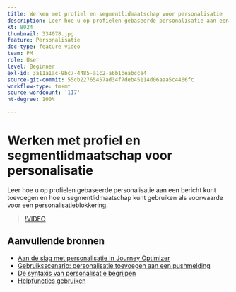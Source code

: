 ```yaml
---
title: Werken met profiel en segmentlidmaatschap voor personalisatie
description: Leer hoe u op profielen gebaseerde personalisatie aan een bericht kunt toevoegen en hoe u segmentlidmaatschap kunt gebruiken als voorwaarde voor een personalisatieblokkering.
kt: 8024
thumbnail: 334078.jpg
feature: Personalisatie
doc-type: feature video
team: PM
role: User
level: Beginner
exl-id: 3a11a1ac-9bc7-4485-a1c2-a6b1beabcce4
source-git-commit: 55cb22765457ad34f7deb45114d06aaa5c4466fc
workflow-type: tm+mt
source-wordcount: '117'
ht-degree: 100%

---
```


# Werken met profiel en segmentlidmaatschap voor personalisatie

Leer hoe u op profielen gebaseerde personalisatie aan een bericht kunt toevoegen en hoe u segmentlidmaatschap kunt gebruiken als voorwaarde voor een personalisatieblokkering.

>[!VIDEO](https://video.tv.adobe.com/v/334078?quality=12)

## Aanvullende bronnen

* [Aan de slag met personalisatie in Journey Optimizer](https://experienceleague.adobe.com/docs/journey-optimizer/using/create-messages/personalization/personalize.html?lang=nl)
* [Gebruiksscenario: personalisatie toevoegen aan een pushmelding](https://experienceleague.corp.adobe.com/docs/journey-optimizer/using/create-messages/personalization/personalization-use-case.html?lang=nl)
* [De syntaxis van personalisatie begrijpen](https://experienceleague.adobe.com/docs/journey-optimizer/using/create-messages/personalization/personalization-syntax.html?lang=nl)
* [Helpfuncties gebruiken](https://experienceleague-review.corp.adobe.com/docs/journey-optimizer/using/create-messages/personalization/functions/functions.html?lang=nl)
